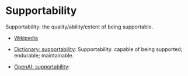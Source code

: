 # Supportability

Supportability: the quality/ability/extent of being supportable.

<div data-chatgpt-prompt="explain supportability (system quality attribute, non-functional requirement, cross-functional contraint)"></div>

* [Wikipedia](TODO)

* [Dictionary: supportability](https://www.dictionary.com/browse/supportability): Supportability. capable of being supported; endurable; maintainable.

* [OpenAI: supportability](https:://openai.com): <div data-chatgpt-prompt="define supportability (computers and software)"></div>
